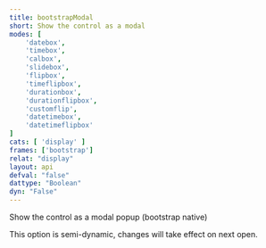 ```yaml
---
title: bootstrapModal
short: Show the control as a modal
modes: [
	'datebox',
	'timebox',
	'calbox',
	'slidebox',
	'flipbox',
	'timeflipbox',
	'durationbox',
	'durationflipbox',
	'customflip',
	'datetimebox',
	'datetimeflipbox'
]
cats: [ 'display' ]
frames: ['bootstrap']
relat: "display"
layout: api
defval: "false"
dattype: "Boolean"
dyn: "False"
---
```


Show the control as a modal popup (bootstrap native)

This option is semi-dynamic, changes will take effect on next open.
